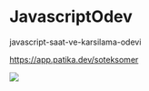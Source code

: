 # JavascriptOdev

javascript-saat-ve-karsilama-odevi

https://app.patika.dev/soteksomer

![](img/kodluyoruz..png)
